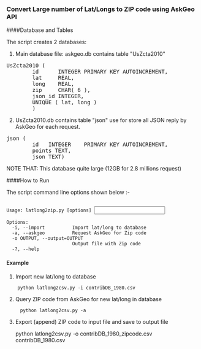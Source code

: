 ### Convert Large number of Lat/Longs to ZIP code using AskGeo API

####Database and Tables

The script creates 2 databases:

1. Main database file: askgeo.db contains table "UsZcta2010"
<pre>
UsZcta2010 (
        id      INTEGER PRIMARY KEY AUTOINCREMENT,
        lat     REAL,
        long    REAL,
        zip     CHAR( 6 ),
        json_id INTEGER,
        UNIQUE ( lat, long )
        )
</pre>

2. UsZcta2010.db contains table "json" use for store all JSON reply by AskGeo for each request.
<pre>
json (
        id   INTEGER    PRIMARY KEY AUTOINCREMENT,
        points TEXT,
        json TEXT)   
</pre>

NOTE THAT: This database quite large (12GB for 2.8 millions request)

####How to Run

The script command line options shown below :-

<pre><code>
Usage: latlong2zip.py [options] <input file>

Options:
  -i, --import          Import lat/long to database
  -a, --askgeo          Request AskGeo for Zip code
  -o OUTPUT, --output=OUTPUT
                        Output file with Zip code
  -?, --help
</code></pre>

#### Example

1. Import new lat/long to database

<pre><code>    python latlong2csv.py -i contribDB_1980.csv</code></pre>

2. Query ZIP code from AskGeo for new lat/long in database

<pre><code>     python latlong2csv.py -a</code></pre>

3. Export (append) ZIP code to input file and save to output file

    python latlong2csv.py -o contribDB_1980_zipcode.csv contribDB_1980.csv
